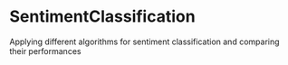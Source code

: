 # SentimentClassification
Applying different algorithms for sentiment classification and comparing their performances
